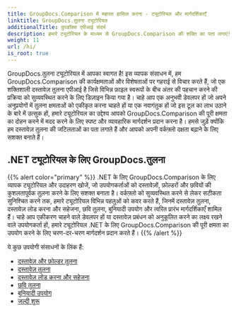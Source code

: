 ```yaml
---
title: GroupDocs.Comparison में महारत हासिल करना - ट्यूटोरियल और मार्गदर्शिकाएँ
linktitle: GroupDocs.तुलना ट्यूटोरियल
additionalTitle: ग्रुपडॉक्स एपीआई संदर्भ
description: हमारे ट्यूटोरियल के माध्यम से GroupDocs.Comparison की शक्ति का पता लगाएं! कुशल दस्तावेज़ तुलना के लिए इस एपीआई को एकीकृत और उपयोग करना सीखें।
weight: 11
url: /hi/
is_root: true
---
```


GroupDocs.तुलना ट्यूटोरियल में आपका स्वागत है! इस व्यापक संसाधन में, हम GroupDocs.Comparison की कार्यक्षमताओं और विशेषताओं पर गहराई से विचार करते हैं, जो एक शक्तिशाली दस्तावेज़ तुलना एपीआई है जिसे विभिन्न फ़ाइल स्वरूपों के बीच अंतर की पहचान करने की प्रक्रिया को सुव्यवस्थित करने के लिए डिज़ाइन किया गया है। चाहे आप एक अनुभवी डेवलपर हों जो अपने अनुप्रयोगों में तुलना क्षमताओं को एकीकृत करना चाहते हों या एक नवागंतुक हों जो इस टूल का लाभ उठाने के बारे में उत्सुक हों, हमारे ट्यूटोरियल का उद्देश्य आपको GroupDocs.Comparison की पूरी क्षमता का दोहन करने में मदद करने के लिए स्पष्ट और व्यावहारिक मार्गदर्शन प्रदान करना है। हमसे जुड़ें क्योंकि हम दस्तावेज़ तुलना की जटिलताओं का पता लगाते हैं और आपको अपनी वर्कफ़्लो दक्षता बढ़ाने के लिए सशक्त बनाते हैं।

## .NET ट्यूटोरियल के लिए GroupDocs.तुलना
{{% alert color="primary" %}}
.NET के लिए GroupDocs.Comparison के लिए व्यापक ट्यूटोरियल और उदाहरण खोजें, जो उपयोगकर्ताओं को दस्तावेज़ों, फ़ोल्डरों और छवियों की कुशलतापूर्वक तुलना करने के लिए सशक्त बनाता है। वर्कफ़्लो को सुव्यवस्थित करने से लेकर सटीकता सुनिश्चित करने तक, हमारे ट्यूटोरियल विभिन्न पहलुओं को कवर करते हैं, जिनमें दस्तावेज़ तुलना, दस्तावेज़ लोड करना और सहेजना, छवि तुलना, बुनियादी उपयोग और त्वरित प्रारंभ मार्गदर्शिकाएँ शामिल हैं। चाहे आप एकीकरण चाहने वाले डेवलपर हों या दस्तावेज़ प्रबंधन को अनुकूलित करने का लक्ष्य रखने वाले उपयोगकर्ता हों, हमारे ट्यूटोरियल .NET के लिए GroupDocs.Comparison की पूरी क्षमता का उपयोग करने के लिए चरण-दर-चरण मार्गदर्शन प्रदान करते हैं।
{{% /alert %}}

ये कुछ उपयोगी संसाधनों के लिंक हैं:
 
- [दस्तावेज़ और फ़ोल्डर तुलना](./net/documents-and-folder-comparison/)
- [दस्तावेज़ तुलना](./net/document-comparison/)
- [दस्तावेज़ लोड करना और सहेजना](./net/loading-and-saving-documents/)
- [छवि तुलना](./net/image-comparison/)
- [बुनियादी उपयोग](./net/basic-usage/)
- [जल्दी शुरू](./net/quick-start/)

